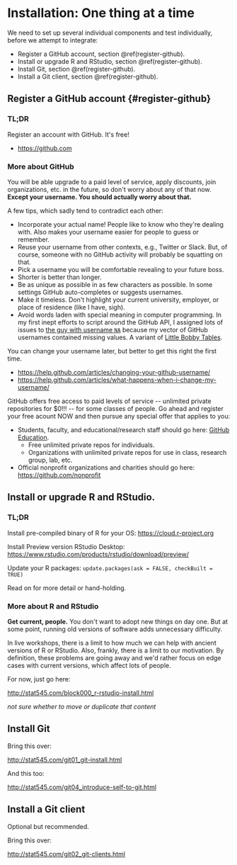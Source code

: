 # Installation: One thing at a time

We need to set up several individual components and test individually, before we attempt to integrate:

  * Register a GitHub account, section \@ref(register-github).
  * Install or upgrade R and RStudio, section \@ref(register-github).
  * Install Git, section \@ref(register-github).
  * Install a Git client, section \@ref(register-github).

## Register a GitHub account {#register-github}

### TL;DR

Register an account with GitHub. It's free!

  * <https://github.com>

### More about GitHub

You will be able upgrade to a paid level of service, apply discounts, join organizations, etc. in the future, so don't worry about any of that now. **Except your username. You should actually worry about that.**

A few tips, which sadly tend to contradict each other:

  * Incorporate your actual name! People like to know who they're dealing with. Also makes your username easier for people to guess or remember.
  * Reuse your username from other contexts, e.g., Twitter or Slack. But, of course, someone with no GitHub activity will probably be squatting on that.
  * Pick a username you will be comfortable revealing to your future boss.
  * Shorter is better than longer.
  * Be as unique as possible in as few characters as possible. In some settings GitHub auto-completes or suggests usernames.
  * Make it timeless. Don't highlight your current university, employer, or place of residence (like I have, sigh).
  * Avoid words laden with special meaning in computer programming. In my first inept efforts to script around the GitHub API, I assigned lots of issues to [the guy with username `NA`](https://github.com/na) because my vector of GitHub usernames contained missing values. A variant of [Little Bobby Tables](https://xkcd.com/327/).

You can change your username later, but better to get this right the first time.

  * <https://help.github.com/articles/changing-your-github-username/>
  * <https://help.github.com/articles/what-happens-when-i-change-my-username/>

GitHub offers free access to paid levels of service -- unlimited private repositories for $0!!! -- for some classes of people. Go ahead and register your free acount NOW and then pursue any special offer that applies to you:

  * Students, faculty, and educational/research staff should go here: [GitHub Education](https://education.github.com).
    - Free unlimited private repos for individuals.
    - Organizations with unlimited private repos for use in class, research group, lab, etc.
  * Official nonprofit organizations and charities should go here: <https://github.com/nonprofit>

## Install or upgrade R and RStudio.

### TL;DR

Install pre-compiled binary of R for your OS: <https://cloud.r-project.org>

Install Preview version RStudio Desktop: <https://www.rstudio.com/products/rstudio/download/preview/>

Update your R packages: `update.packages(ask = FALSE, checkBuilt = TRUE)`

Read on for more detail or hand-holding.

### More about R and RStudio

**Get current, people.** You don't want to adopt new things on day one. But at some point, running old versions of software adds unnecessary difficulty.

In live workshops, there is a limit to how much we can help with ancient versions of R or RStudio. Also, frankly, there is a limit to our motivation. By definition, these problems are going away and we'd rather focus on edge cases with current versions, which affect lots of people.

For now, just go here:

<http://stat545.com/block000_r-rstudio-install.html>

*not sure whether to move or duplicate that content*

## Install Git

Bring this over:

<http://stat545.com/git01_git-install.html>

And this too:

<http://stat545.com/git04_introduce-self-to-git.html>

## Install a Git client

Optional but recommended.

Bring this over:

<http://stat545.com/git02_git-clients.html>
